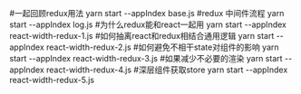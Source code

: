 #一起回顾redux用法
yarn start --appIndex base.js
#redux 中间件流程
yarn start --appIndex log.js
#为什么redux能和react一起用
yarn start --appIndex react-width-redux-1.js
#如何抽离react和redux相结合通用逻辑
yarn start --appIndex react-width-redux-2.js
#如何避免不相干state对组件的影响
yarn start --appIndex react-width-redux-3.js
#如果减少不必要的渲染
yarn start --appIndex react-width-redux-4.js
#深层组件获取store
yarn start --appIndex react-width-redux-5.js